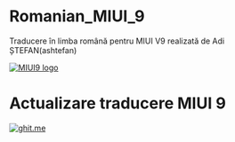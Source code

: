 # Romanian_MIUI_9
Traducere în limba română pentru MIUI V9 realizată de Adi ȘTEFAN(ashtefan)

[![MIUI9 logo](https://i.imgur.com/btvipaY.png)](https://xiaomi.eu/)


# Actualizare traducere MIUI 9

[![ghit.me](https://ghit.me/badge.svg?repo=ashtefan/Romanian_MIUI_9)](https://ghit.me/repo/ashtefan/Romanian_MIUI_9)
